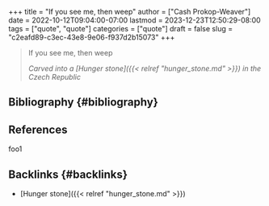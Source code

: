 +++
title = "If you see me, then weep"
author = ["Cash Prokop-Weaver"]
date = 2022-10-12T09:04:00-07:00
lastmod = 2023-12-23T12:50:29-08:00
tags = ["quote", "quote"]
categories = ["quote"]
draft = false
slug = "c2eafd89-c3ec-43e8-9e06-f937d2b15073"
+++

> If you see me, then weep
>
> _Carved into a [Hunger stone]({{< relref "hunger_stone.md" >}}) in the Czech Republic_


## Bibliography {#bibliography}

## References

<style>.csl-entry{text-indent: -1.5em; margin-left: 1.5em;}</style><div class="csl-bib-body">
</div>

foo1


## Backlinks {#backlinks}

-   [Hunger stone]({{< relref "hunger_stone.md" >}})
